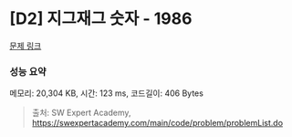 # [D2] 지그재그 숫자 - 1986 

[문제 링크](https://swexpertacademy.com/main/code/problem/problemDetail.do?contestProbId=AV5PxmBqAe8DFAUq) 

### 성능 요약

메모리: 20,304 KB, 시간: 123 ms, 코드길이: 406 Bytes



> 출처: SW Expert Academy, https://swexpertacademy.com/main/code/problem/problemList.do